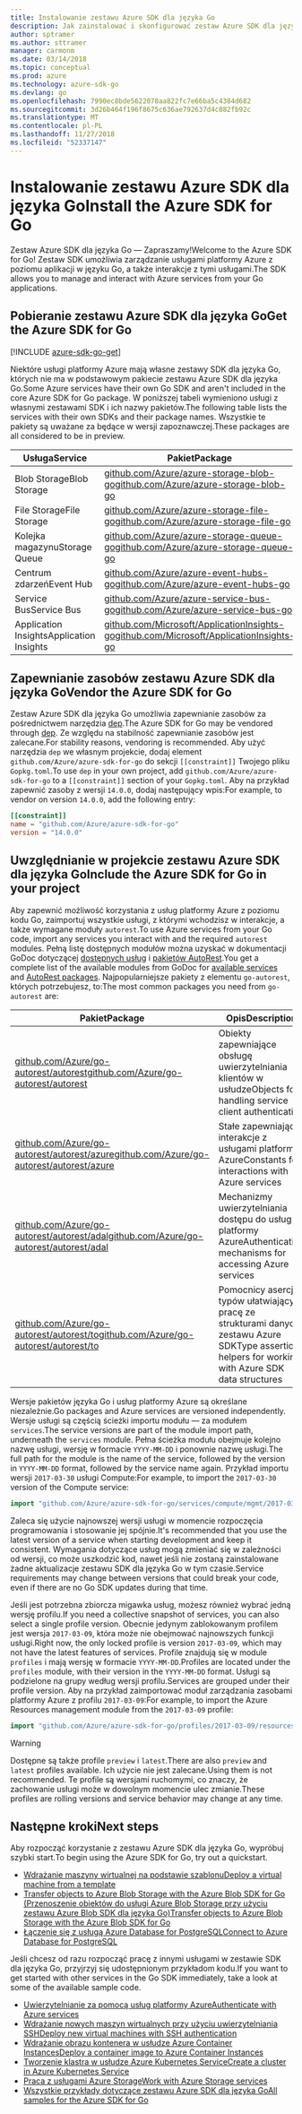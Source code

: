 ```yaml
---
title: Instalowanie zestawu Azure SDK dla języka Go
description: Jak zainstalować i skonfigurować zestaw Azure SDK dla języka Go oraz zapewnić w nim zasoby.
author: sptramer
ms.author: sttramer
manager: carmonm
ms.date: 03/14/2018
ms.topic: conceptual
ms.prod: azure
ms.technology: azure-sdk-go
ms.devlang: go
ms.openlocfilehash: 7990ec8bde5622078aa822fc7e66ba5c4384d682
ms.sourcegitcommit: 3d26b464f196f8675c636ae792637d4c882fb92c
ms.translationtype: MT
ms.contentlocale: pl-PL
ms.lasthandoff: 11/27/2018
ms.locfileid: "52337147"
---
```

# <a name="install-the-azure-sdk-for-go"></a><span data-ttu-id="5af85-103">Instalowanie zestawu Azure SDK dla języka Go</span><span class="sxs-lookup"><span data-stu-id="5af85-103">Install the Azure SDK for Go</span></span>

<span data-ttu-id="5af85-104">Zestaw Azure SDK dla języka Go — Zapraszamy!</span><span class="sxs-lookup"><span data-stu-id="5af85-104">Welcome to the Azure SDK for Go!</span></span> <span data-ttu-id="5af85-105">Zestaw SDK umożliwia zarządzanie usługami platformy Azure z poziomu aplikacji w języku Go, a także interakcje z tymi usługami.</span><span class="sxs-lookup"><span data-stu-id="5af85-105">The SDK allows you to manage and interact with Azure services from your Go applications.</span></span>

## <a name="get-the-azure-sdk-for-go"></a><span data-ttu-id="5af85-106">Pobieranie zestawu Azure SDK dla języka Go</span><span class="sxs-lookup"><span data-stu-id="5af85-106">Get the Azure SDK for Go</span></span>

[!INCLUDE [azure-sdk-go-get](includes/azure-sdk-go-get.md)]

<span data-ttu-id="5af85-107">Niektóre usługi platformy Azure mają własne zestawy SDK dla języka Go, których nie ma w podstawowym pakiecie zestawu Azure SDK dla języka Go.</span><span class="sxs-lookup"><span data-stu-id="5af85-107">Some Azure services have their own Go SDK and aren't included in the core Azure SDK for Go package.</span></span> <span data-ttu-id="5af85-108">W poniższej tabeli wymieniono usługi z własnymi zestawami SDK i ich nazwy pakietów.</span><span class="sxs-lookup"><span data-stu-id="5af85-108">The following table lists the services with their own SDKs and their package names.</span></span> <span data-ttu-id="5af85-109">Wszystkie te pakiety są uważane za będące w wersji zapoznawczej.</span><span class="sxs-lookup"><span data-stu-id="5af85-109">These packages are all considered to be in preview.</span></span>

| <span data-ttu-id="5af85-110">Usługa</span><span class="sxs-lookup"><span data-stu-id="5af85-110">Service</span></span> | <span data-ttu-id="5af85-111">Pakiet</span><span class="sxs-lookup"><span data-stu-id="5af85-111">Package</span></span> |
|---------|---------|
| <span data-ttu-id="5af85-112">Blob Storage</span><span class="sxs-lookup"><span data-stu-id="5af85-112">Blob Storage</span></span> | [<span data-ttu-id="5af85-113">github.com/Azure/azure-storage-blob-go</span><span class="sxs-lookup"><span data-stu-id="5af85-113">github.com/Azure/azure-storage-blob-go</span></span>](https://github.com/Azure/azure-storage-blob-go) |
| <span data-ttu-id="5af85-114">File Storage</span><span class="sxs-lookup"><span data-stu-id="5af85-114">File Storage</span></span> | [<span data-ttu-id="5af85-115">github.com/Azure/azure-storage-file-go</span><span class="sxs-lookup"><span data-stu-id="5af85-115">github.com/Azure/azure-storage-file-go</span></span>](https://github.com/Azure/azure-storage-file-go) |
| <span data-ttu-id="5af85-116">Kolejka magazynu</span><span class="sxs-lookup"><span data-stu-id="5af85-116">Storage Queue</span></span> | [<span data-ttu-id="5af85-117">github.com/Azure/azure-storage-queue-go</span><span class="sxs-lookup"><span data-stu-id="5af85-117">github.com/Azure/azure-storage-queue-go</span></span>](https://github.com/Azure/azure-storage-queue-go) |
| <span data-ttu-id="5af85-118">Centrum zdarzeń</span><span class="sxs-lookup"><span data-stu-id="5af85-118">Event Hub</span></span> | [<span data-ttu-id="5af85-119">github.com/Azure/azure-event-hubs-go</span><span class="sxs-lookup"><span data-stu-id="5af85-119">github.com/Azure/azure-event-hubs-go</span></span>](https://github.com/Azure/azure-event-hubs-go) |
| <span data-ttu-id="5af85-120">Service Bus</span><span class="sxs-lookup"><span data-stu-id="5af85-120">Service Bus</span></span> | [<span data-ttu-id="5af85-121">github.com/Azure/azure-service-bus-go</span><span class="sxs-lookup"><span data-stu-id="5af85-121">github.com/Azure/azure-service-bus-go</span></span>](https://github.com/Azure/azure-service-bus-go) |
| <span data-ttu-id="5af85-122">Application Insights</span><span class="sxs-lookup"><span data-stu-id="5af85-122">Application Insights</span></span> | [<span data-ttu-id="5af85-123">github.com/Microsoft/ApplicationInsights-go</span><span class="sxs-lookup"><span data-stu-id="5af85-123">github.com/Microsoft/ApplicationInsights-go</span></span>](https://github.com/Microsoft/ApplicationInsights-go) |

## <a name="vendor-the-azure-sdk-for-go"></a><span data-ttu-id="5af85-124">Zapewnianie zasobów zestawu Azure SDK dla języka Go</span><span class="sxs-lookup"><span data-stu-id="5af85-124">Vendor the Azure SDK for Go</span></span>

<span data-ttu-id="5af85-125">Zestaw Azure SDK dla języka Go umożliwia zapewnianie zasobów za pośrednictwem narzędzia [dep](https://github.com/golang/dep).</span><span class="sxs-lookup"><span data-stu-id="5af85-125">The Azure SDK for Go may be vendored through [dep](https://github.com/golang/dep).</span></span> <span data-ttu-id="5af85-126">Ze względu na stabilność zapewnianie zasobów jest zalecane.</span><span class="sxs-lookup"><span data-stu-id="5af85-126">For stability reasons, vendoring is recommended.</span></span> <span data-ttu-id="5af85-127">Aby użyć narzędzia `dep` we własnym projekcie, dodaj element `github.com/Azure/azure-sdk-for-go` do sekcji `[[constraint]]` Twojego pliku `Gopkg.toml`.</span><span class="sxs-lookup"><span data-stu-id="5af85-127">To use `dep` in your own project, add `github.com/Azure/azure-sdk-for-go` to a `[[constraint]]` section of your `Gopkg.toml`.</span></span> <span data-ttu-id="5af85-128">Aby na przykład zapewnić zasoby z wersji `14.0.0`, dodaj następujący wpis:</span><span class="sxs-lookup"><span data-stu-id="5af85-128">For example, to vendor on version `14.0.0`, add the following entry:</span></span>

```toml
[[constraint]]
name = "github.com/Azure/azure-sdk-for-go"
version = "14.0.0"
```

## <a name="include-the-azure-sdk-for-go-in-your-project"></a><span data-ttu-id="5af85-129">Uwzględnianie w projekcie zestawu Azure SDK dla języka Go</span><span class="sxs-lookup"><span data-stu-id="5af85-129">Include the Azure SDK for Go in your project</span></span>

<span data-ttu-id="5af85-130">Aby zapewnić możliwość korzystania z usług platformy Azure z poziomu kodu Go, zaimportuj wszystkie usługi, z którymi wchodzisz w interakcje, a także wymagane moduły `autorest`.</span><span class="sxs-lookup"><span data-stu-id="5af85-130">To use Azure services from your Go code, import any services you interact with and the required `autorest` modules.</span></span>
<span data-ttu-id="5af85-131">Pełną listę dostępnych modułów można uzyskać w dokumentacji GoDoc dotyczącej [dostępnych usług](https://godoc.org/github.com/Azure/azure-sdk-for-go) i [pakietów AutoRest](https://godoc.org/github.com/Azure/go-autorest).</span><span class="sxs-lookup"><span data-stu-id="5af85-131">You get a complete list of the available modules from GoDoc for [available services](https://godoc.org/github.com/Azure/azure-sdk-for-go) and [AutoRest packages](https://godoc.org/github.com/Azure/go-autorest).</span></span> <span data-ttu-id="5af85-132">Najpopularniejsze pakiety z elementu `go-autorest`, których potrzebujesz, to:</span><span class="sxs-lookup"><span data-stu-id="5af85-132">The most common packages you need from `go-autorest` are:</span></span>

| <span data-ttu-id="5af85-133">Pakiet</span><span class="sxs-lookup"><span data-stu-id="5af85-133">Package</span></span> | <span data-ttu-id="5af85-134">Opis</span><span class="sxs-lookup"><span data-stu-id="5af85-134">Description</span></span> |
|---------|-------------|
| <span data-ttu-id="5af85-135">[github.com/Azure/go-autorest/autorest][autorest]</span><span class="sxs-lookup"><span data-stu-id="5af85-135">[github.com/Azure/go-autorest/autorest][autorest]</span></span> | <span data-ttu-id="5af85-136">Obiekty zapewniające obsługę uwierzytelniania klientów w usłudze</span><span class="sxs-lookup"><span data-stu-id="5af85-136">Objects for handling service client authentication</span></span> |
| <span data-ttu-id="5af85-137">[github.com/Azure/go-autorest/autorest/azure][autorest/azure]</span><span class="sxs-lookup"><span data-stu-id="5af85-137">[github.com/Azure/go-autorest/autorest/azure][autorest/azure]</span></span> | <span data-ttu-id="5af85-138">Stałe zapewniające interakcje z usługami platformy Azure</span><span class="sxs-lookup"><span data-stu-id="5af85-138">Constants for interactions with Azure services</span></span> |
| <span data-ttu-id="5af85-139">[github.com/Azure/go-autorest/autorest/adal][autorest/adal]</span><span class="sxs-lookup"><span data-stu-id="5af85-139">[github.com/Azure/go-autorest/autorest/adal][autorest/adal]</span></span> | <span data-ttu-id="5af85-140">Mechanizmy uwierzytelniania dostępu do usług platformy Azure</span><span class="sxs-lookup"><span data-stu-id="5af85-140">Authentication mechanisms for accessing Azure services</span></span> |
| <span data-ttu-id="5af85-141">[github.com/Azure/go-autorest/autorest/to][autorest/to]</span><span class="sxs-lookup"><span data-stu-id="5af85-141">[github.com/Azure/go-autorest/autorest/to][autorest/to]</span></span> | <span data-ttu-id="5af85-142">Pomocnicy asercji typów ułatwiający pracę ze strukturami danych zestawu Azure SDK</span><span class="sxs-lookup"><span data-stu-id="5af85-142">Type assertion helpers for working with Azure SDK data structures</span></span> |

[autorest]: https://godoc.org/github.com/Azure/go-autorest/autorest
[autorest/azure]: https://godoc.org/github.com/Azure/go-autorest/autorest/azure
[autorest/adal]: https://godoc.org/github.com/Azure/go-autorest/autorest/adal
[autorest/to]: https://godoc.org/github.com/Azure/go-autorest/autorest/to

<span data-ttu-id="5af85-143">Wersje pakietów języka Go i usług platformy Azure są określane niezależnie.</span><span class="sxs-lookup"><span data-stu-id="5af85-143">Go packages and Azure services are versioned independently.</span></span> <span data-ttu-id="5af85-144">Wersje usługi są częścią ścieżki importu modułu — za modułem `services`.</span><span class="sxs-lookup"><span data-stu-id="5af85-144">The service versions are part of the module import path, underneath the `services` module.</span></span> <span data-ttu-id="5af85-145">Pełna ścieżka modułu obejmuje kolejno nazwę usługi, wersję w formacie `YYYY-MM-DD` i ponownie nazwę usługi.</span><span class="sxs-lookup"><span data-stu-id="5af85-145">The full path for the module is the name of the service, followed by the version in `YYYY-MM-DD` format, followed by the service name again.</span></span> <span data-ttu-id="5af85-146">Przykład importu wersji `2017-03-30` usługi Compute:</span><span class="sxs-lookup"><span data-stu-id="5af85-146">For example, to import the `2017-03-30` version of the Compute service:</span></span>

```go
import "github.com/Azure/azure-sdk-for-go/services/compute/mgmt/2017-03-30/compute"
```

<span data-ttu-id="5af85-147">Zaleca się użycie najnowszej wersji usługi w momencie rozpoczęcia programowania i stosowanie jej spójnie.</span><span class="sxs-lookup"><span data-stu-id="5af85-147">It's recommended that you use the latest version of a service when starting development and keep it consistent.</span></span>
<span data-ttu-id="5af85-148">Wymagania dotyczące usług mogą zmieniać się w zależności od wersji, co może uszkodzić kod, nawet jeśli nie zostaną zainstalowane żadne aktualizacje zestawu SDK dla języka Go w tym czasie.</span><span class="sxs-lookup"><span data-stu-id="5af85-148">Service requirements may change between versions that could break your code, even if there are no Go SDK updates during that time.</span></span>

<span data-ttu-id="5af85-149">Jeśli jest potrzebna zbiorcza migawka usług, możesz również wybrać jedną wersję profilu.</span><span class="sxs-lookup"><span data-stu-id="5af85-149">If you need a collective snapshot of services, you can also select a single profile version.</span></span> <span data-ttu-id="5af85-150">Obecnie jedynym zablokowanym profilem jest wersja `2017-03-09`, która może nie obejmować najnowszych funkcji usługi.</span><span class="sxs-lookup"><span data-stu-id="5af85-150">Right now, the only locked profile is version `2017-03-09`, which may not have the latest features of services.</span></span> <span data-ttu-id="5af85-151">Profile znajdują się w module `profiles` i mają wersję w formacie `YYYY-MM-DD`.</span><span class="sxs-lookup"><span data-stu-id="5af85-151">Profiles are located under the `profiles` module, with their version in the `YYYY-MM-DD` format.</span></span> <span data-ttu-id="5af85-152">Usługi są podzielone na grupy według wersji profilu.</span><span class="sxs-lookup"><span data-stu-id="5af85-152">Services are grouped under their profile version.</span></span> <span data-ttu-id="5af85-153">Aby na przykład zaimportować moduł zarządzania zasobami platformy Azure z profilu `2017-03-09`:</span><span class="sxs-lookup"><span data-stu-id="5af85-153">For example, to import the Azure Resources management module from the `2017-03-09` profile:</span></span>

```go
import "github.com/Azure/azure-sdk-for-go/profiles/2017-03-09/resources/mgmt/resources"
```

> [!WARNING]
> <span data-ttu-id="5af85-154">Dostępne są także profile `preview` i `latest`.</span><span class="sxs-lookup"><span data-stu-id="5af85-154">There are also `preview` and `latest` profiles available.</span></span> <span data-ttu-id="5af85-155">Ich użycie nie jest zalecane.</span><span class="sxs-lookup"><span data-stu-id="5af85-155">Using them is not recommended.</span></span> <span data-ttu-id="5af85-156">Te profile są wersjami ruchomymi, co znaczy, że zachowanie usługi może w dowolnym momencie ulec zmianie.</span><span class="sxs-lookup"><span data-stu-id="5af85-156">These profiles are rolling versions and service behavior may change at any time.</span></span>

## <a name="next-steps"></a><span data-ttu-id="5af85-157">Następne kroki</span><span class="sxs-lookup"><span data-stu-id="5af85-157">Next steps</span></span>

<span data-ttu-id="5af85-158">Aby rozpocząć korzystanie z zestawu Azure SDK dla języka Go, wypróbuj szybki start.</span><span class="sxs-lookup"><span data-stu-id="5af85-158">To begin using the Azure SDK for Go, try out a quickstart.</span></span>

* [<span data-ttu-id="5af85-159">Wdrażanie maszyny wirtualnej na podstawie szablonu</span><span class="sxs-lookup"><span data-stu-id="5af85-159">Deploy a virtual machine from a template</span></span>](azure-sdk-go-qs-vm.md)
* [<span data-ttu-id="5af85-160">Transfer objects to Azure Blob Storage with the Azure Blob SDK for Go (Przenoszenie obiektów do usługi Azure Blob Storage przy użyciu zestawu Azure Blob SDK dla języka Go)</span><span class="sxs-lookup"><span data-stu-id="5af85-160">Transfer objects to Azure Blob Storage with the Azure Blob SDK for Go</span></span>](/azure/storage/blobs/storage-quickstart-blobs-go?toc=%2fgo%2fazure%2ftoc.json)
* [<span data-ttu-id="5af85-161">Łączenie się z usługą Azure Database for PostgreSQL</span><span class="sxs-lookup"><span data-stu-id="5af85-161">Connect to Azure Database for PostgreSQL</span></span>](/azure/postgresql/connect-go?toc=%2fgo%2fazure%2ftoc.json)

<span data-ttu-id="5af85-162">Jeśli chcesz od razu rozpocząć pracę z innymi usługami w zestawie SDK dla języka Go, przyjrzyj się udostępnionym przykładom kodu.</span><span class="sxs-lookup"><span data-stu-id="5af85-162">If you want to get started with other services in the Go SDK immediately, take a look at some of the available sample code.</span></span>

* [<span data-ttu-id="5af85-163">Uwierzytelnianie za pomocą usług platformy Azure</span><span class="sxs-lookup"><span data-stu-id="5af85-163">Authenticate with Azure services</span></span>](https://github.com/Azure-Samples/azure-sdk-for-go-samples/tree/master/internal/iam)
* [<span data-ttu-id="5af85-164">Wdrażanie nowych maszyn wirtualnych przy użyciu uwierzytelniania SSH</span><span class="sxs-lookup"><span data-stu-id="5af85-164">Deploy new virtual machines with SSH authentication</span></span>](https://github.com/Azure-Samples/azure-sdk-for-go-samples/tree/master/compute)
* [<span data-ttu-id="5af85-165">Wdrażanie obrazu kontenera w usłudze Azure Container Instances</span><span class="sxs-lookup"><span data-stu-id="5af85-165">Deploy a container image to Azure Container Instances</span></span>](https://github.com/Azure-Samples/azure-sdk-for-go-samples/tree/master/containerinstance)
* [<span data-ttu-id="5af85-166">Tworzenie klastra w usłudze Azure Kubernetes Service</span><span class="sxs-lookup"><span data-stu-id="5af85-166">Create a cluster in Azure Kubernetes Service</span></span>](https://github.com/Azure-Samples/azure-sdk-for-go-samples/tree/master/containerservice)
* [<span data-ttu-id="5af85-167">Praca z usługami Azure Storage</span><span class="sxs-lookup"><span data-stu-id="5af85-167">Work with Azure Storage services</span></span>](https://github.com/Azure-Samples/azure-sdk-for-go-samples/tree/master/storage)
* [<span data-ttu-id="5af85-168">Wszystkie przykłady dotyczące zestawu Azure SDK dla języka Go</span><span class="sxs-lookup"><span data-stu-id="5af85-168">All samples for the Azure SDK for Go</span></span>](https://github.com/azure-samples/azure-sdk-for-go-samples)
